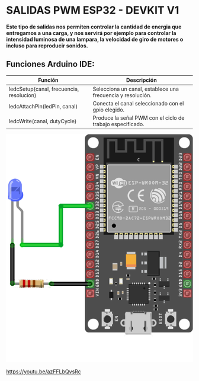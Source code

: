# SALIDAS PWM ESP32 - DEVKIT V1



**Este tipo de salidas nos permiten controlar la cantidad de energia que entregamos a una carga,
y nos servirá por ejemplo para controlar la intensidad luminosa de una lampara, la velocidad de giro de motores o incluso para reproducir sonidos.**




## Funciones Arduino IDE:




| Función | Descripción |
| ------------- | ------------- |
| ledcSetup(canal, frecuencia, resolucion) | Selecciona un canal, establece una frecuencia y resolución.
|ledcAttachPin(ledPin, canal)| Conecta el canal seleccionado con el gpio elegido.
|ledcWrite(canal, dutyCycle)| Produce la señal PWM con el ciclo de trabajo especificado.





<img src="Conexiones.png" />


https://youtu.be/azFFLbQvsRc













